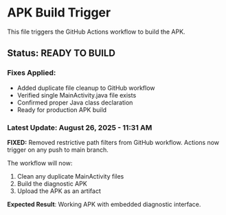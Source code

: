 # APK Build Trigger

This file triggers the GitHub Actions workflow to build the APK.

## Status: READY TO BUILD

### Fixes Applied:
- Added duplicate file cleanup to GitHub workflow
- Verified single MainActivity.java file exists
- Confirmed proper Java class declaration
- Ready for production APK build

### Latest Update: August 26, 2025 - 11:31 AM

**FIXED:** Removed restrictive path filters from GitHub workflow. Actions now trigger on any push to main branch.

The workflow will now:
1. Clean any duplicate MainActivity files
2. Build the diagnostic APK
3. Upload the APK as an artifact

**Expected Result**: Working APK with embedded diagnostic interface.
